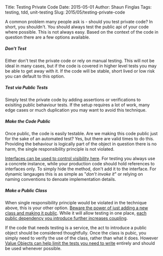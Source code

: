Title: Testing Private Code
Date: 2015-05-01
Author: Shaun Finglas
Tags: testing, tdd, unit-testing
Slug: 2015/05/testing-private-code

A common problem many people ask is - should you test private code? In
short, you shouldn't. You should always test the public api of your code
where possible. This is not always easy. Based on the context of the
code in question there are a few options available.

##### Don't Test

Either don't test the private code or rely on manual testing. This will
not be ideal in many cases, but if the code is covered in higher level
tests you may be able to get away with it. If the code will be stable,
short lived or low risk you can default to this option.

##### Test via Public Tests

Simply test the private code by adding assertions or verifications to
exisiting public behaviour tests. If the setup requires a lot of work,
many edge cases or much duplication you may want to avoid this
technique.

##### Make the Code Public

Once public, the code is easily testable. Are we making this code public
just for the sake of an automated test? Yes, but there are valid times
to do this. Providing the behaviour is logically part of the object in
question there is no harm, the single responsibility principle is not
violated.

[Interfaces can be used to control visibility
here](http://blog.ploeh.dk/2011/02/28/Interfacesareaccessmodifiers/).
For testing you always use a concrete instance, while your production
code should hold references to interfaces only. To simply hide the
method, don't add it to the interface. For dynamic langauges this is as
simple as "*don't invoke it*" or relying on naming conventions to
denoate implementation details.

##### Make a Public Class

When single responsibility principle would be violated in the technique
above, this is your other option. [Beware the power of just adding a new
class and making it
public](https://blog.shaunfinglas.co.uk/2014/12/stop-making-everything-public.html).
While it will allow testing in one place, [each public dependency you
introduce further increases
coupling](https://blog.shaunfinglas.co.uk/2014/12/limit-amount-of-dependencies-you-use.html).

If the code that needs testing is a service, the act to introduce a
public object should be considered thoughtfully. Once the class is
pubic, you simply need to verify the use of the class, rather than what
it does. However [Value Objects can help limit the tests you need to
write](https://blog.shaunfinglas.co.uk/2015/02/value-object-refactoring.html)
entirely and should be used whenever possible.